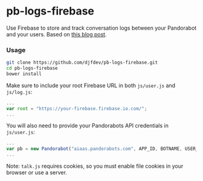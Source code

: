 pb-logs-firebase
================

Use Firebase to store and track conversation logs between your Pandorabot and your users. Based on [this blog post](http://blog.pandorabots.com).

### Usage

```bash
git clone https://github.com/djfdev/pb-logs-firebase.git
cd pb-logs-firebase
bower install
```

Make sure to include your root Firebase URL in both `js/user.js` and `js/log.js`:

```javascript
...
var root = "https://your-firebase.firebase.io.com/";
...
```

You will also need to provide your Pandorabots API credentials in `js/user.js`:

```javascript
...
var pb = new Pandorabot("aiaas.pandorabots.com", APP_ID, BOTNAME, USER_KEY);
...
```

Note: `talk.js` requires cookies, so you must enable file cookies in your browser or use a server.
